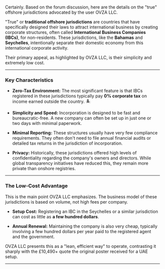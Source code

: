 Certainly. Based on the forum discussion, here are the details on the "true" offshore jurisdictions advocated by the user OVZA LLC.

"True" or **traditional offshore jurisdictions** are countries that have specifically designed their laws to attract international business by creating corporate structures, often called **International Business Companies (IBCs)**, for non-residents. These jurisdictions, like the **Bahamas** and **Seychelles**, intentionally separate their domestic economy from this international corporate activity.

Their primary appeal, as highlighted by OVZA LLC, is their simplicity and extremely low cost.

---

### Key Characteristics

- **Zero-Tax Environment:** The most significant feature is that IBCs registered in these jurisdictions typically pay **0% corporate tax** on income earned outside the country. 🏝️
    
- **Simplicity and Speed:** Incorporation is designed to be fast and bureaucratic-free. A new company can often be set up in just one or two days with minimal paperwork.
    
- **Minimal Reporting:** These structures usually have very few compliance requirements. They often don't need to file annual financial audits or detailed tax returns in the jurisdiction of incorporation.
    
- **Privacy:** Historically, these jurisdictions offered high levels of confidentiality regarding the company's owners and directors. While global transparency initiatives have reduced this, they remain more private than onshore registries.
    

---

### The Low-Cost Advantage

This is the main point OVZA LLC emphasizes. The business model of these jurisdictions is based on volume, not high fees per company.

- **Setup Cost:** Registering an IBC in the Seychelles or a similar jurisdiction can cost as little as **a few hundred dollars**.
    
- **Annual Renewal:** Maintaining the company is also very cheap, typically involving a few hundred dollars per year paid to the registered agent and the government.
    

OVZA LLC presents this as a "lean, efficient way" to operate, contrasting it sharply with the £10,490+ quote the original poster received for a UAE setup.

---
